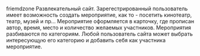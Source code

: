 friemdzone
Развлекательный сайт. Зарегестрированный пользователь имеет возможность создать
мероприятие, как то - посетить кинотеатр, театр, музей и пр... Мероприятие
оформляется в карточку, где прописан автор, время, место и количество желаемых
участников. Мероприятия разбиваются по категориям. Любой пользователь сайта 
может выбрать интересующую его категорию и добавить себя как участника мероприятие.

